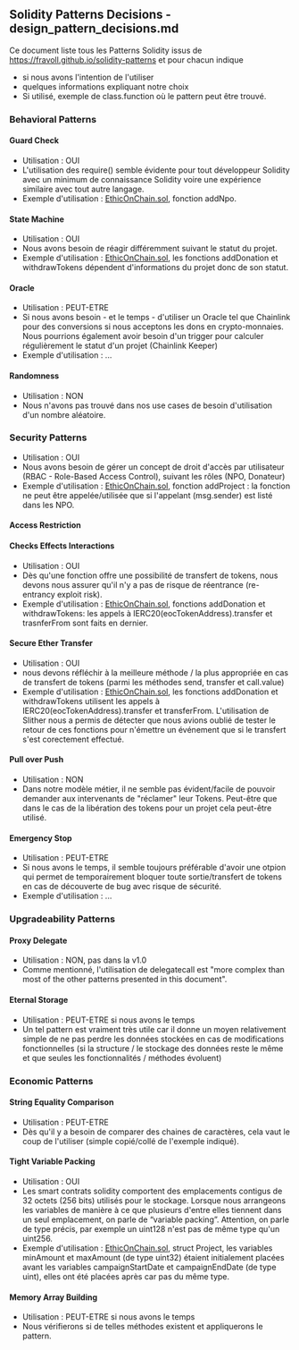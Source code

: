 ## Solidity Patterns Decisions - design_pattern_decisions.md

Ce document liste tous les Patterns Solidity issus de https://fravoll.github.io/solidity-patterns et pour chacun indique
- si nous avons l'intention de l'utiliser
- quelques informations expliquant notre choix
- Si utilisé, exemple de class.function où le pattern peut être trouvé.

### Behavioral Patterns

#### Guard Check

- Utilisation : OUI
- L'utilisation des require() semble évidente pour tout développeur Solidity avec un minimum de connaissance Solidity voire une expérience similaire avec tout autre langage.
- Exemple d'utilisation : [EthicOnChain.sol](contracts/EthicOnChain.sol), fonction addNpo.

#### State Machine

- Utilisation : OUI
- Nous avons besoin de réagir différemment suivant le statut du projet.
- Exemple d'utilisation : [EthicOnChain.sol](contracts/EthicOnChain.sol), les fonctions addDonation et withdrawTokens dépendent d'informations du projet donc de son statut. 

#### Oracle

- Utilisation : PEUT-ETRE
- Si nous avons besoin - et le temps - d'utiliser un Oracle tel que Chainlink pour des conversions si nous acceptons les dons en crypto-monnaies. Nous pourrions également avoir besoin d'un trigger pour calculer régulièrement le statut d'un projet (Chainlink Keeper)
- Exemple d'utilisation : ...

#### Randomness

- Utilisation : NON
- Nous n'avons pas trouvé dans nos use cases de besoin d'utilisation d'un nombre aléatoire.

### Security Patterns

- Utilisation : OUI
- Nous avons besoin de gérer un concept de droit d'accès par utilisateur (RBAC - Role-Based Access Control), suivant les rôles (NPO, Donateur)
- Exemple d'utilisation : [EthicOnChain.sol](contracts/EthicOnChain.sol), fonction addProject : la fonction ne peut être appelée/utilisée que si l'appelant (msg.sender) est listé dans les NPO.

#### Access Restriction

#### Checks Effects Interactions

- Utilisation : OUI
- Dès qu'une fonction offre une possibilité de transfert de tokens, nous devons nous assurer qu'il n'y a pas de risque de réentrance (re-entrancy exploit risk).
- Exemple d'utilisation : [EthicOnChain.sol](contracts/EthicOnChain.sol), fonctions addDonation et withdrawTokens: les appels à IERC20(eocTokenAddress).transfer et trasnferFrom sont faits en dernier.

#### Secure Ether Transfer

- Utilisation : OUI
- nous devons réfléchir à la meilleure méthode / la plus appropriée en cas de transfert de tokens (parmi les méthodes send, transfer et call.value)
- Exemple d'utilisation : [EthicOnChain.sol](contracts/EthicOnChain.sol), les fonctions addDonation et withdrawTokens utilisent les appels à IERC20(eocTokenAddress).transfer et transferFrom. L'utilisation de Slither nous a permis de détecter que nous avions oublié de tester le retour de ces fonctions pour n'émettre un événement que si le transfert s'est corectement effectué.

#### Pull over Push

- Utilisation : NON
- Dans notre modèle métier, il ne semble pas évident/facile de pouvoir demander aux intervenants de "réclamer" leur Tokens. Peut-être que dans le cas de la libération des tokens pour un projet cela peut-être utilisé.

#### Emergency Stop

- Utilisation : PEUT-ETRE
- Si nous avons le temps, il semble toujours préférable d'avoir une otpion qui permet de temporairement bloquer toute sortie/transfert de tokens en cas de découverte de bug avec risque de sécurité.
- Exemple d'utilisation : ...

### Upgradeability Patterns

#### Proxy Delegate

- Utilisation : NON, pas dans la v1.0
- Comme mentionné, l'utilisation de delegatecall est "more complex than most of the other patterns presented in this document".

#### Eternal Storage

- Utilisation : PEUT-ETRE si nous avons le temps
- Un tel pattern est vraiment très utile car il donne un moyen relativement simple de ne pas perdre les données stockées en cas de modifications fonctionnelles (si la structure / le stockage des données reste le même et que seules les fonctionnalités / méthodes évoluent)

### Economic Patterns

#### String Equality Comparison

- Utilisation : PEUT-ETRE
- Dès qu'il y a besoin de comparer des chaines de caractères, cela vaut le coup de l'utiliser (simple copié/collé de l'exemple indiqué).

#### Tight Variable Packing

- Utilisation : OUI
- Les smart contrats solidity comportent des emplacements contigus de 32 octets (256 bits) utilisés pour le stockage. Lorsque nous arrangeons les variables de manière à ce que plusieurs d'entre elles tiennent dans un seul emplacement, on parle de “variable packing”. Attention, on parle de type précis, par exemple un uint128 n'est pas de même type qu'un uint256.
- Exemple d'utilisation : [EthicOnChain.sol](contracts/EthicOnChain.sol), struct Project, les variables minAmount et maxAmount (de type uint32) étaient initialement placées avant les variables campaignStartDate et campaignEndDate (de type uint), elles ont été placées après car pas du même type.

#### Memory Array Building

- Utilisation : PEUT-ETRE si nous avons le temps
- Nous vérifierons si de telles méthodes existent et appliquerons le pattern.
